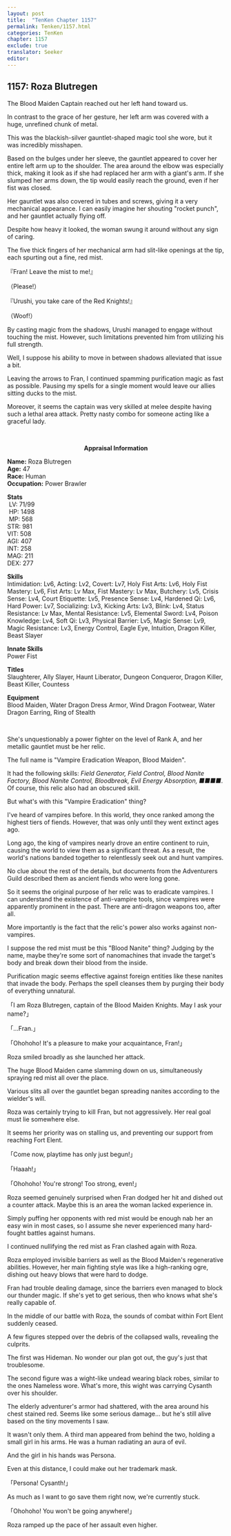 ```yaml
---
layout: post
title:  "TenKen Chapter 1157"
permalink: Tenken/1157.html
categories: TenKen
chapter: 1157
exclude: true
translator: Seeker
editor: 
---
```

<h2>1157: Roza Blutregen</h2>

The Blood Maiden Captain reached out her left hand toward us.

In contrast to the grace of her gesture, her left arm was covered with a huge, unrefined chunk of metal.

This was the blackish-silver gauntlet-shaped magic tool she wore, but it was incredibly misshapen.

Based on the bulges under her sleeve, the gauntlet appeared to cover her entire left arm up to the shoulder. The area around the elbow was especially thick, making it look as if she had replaced her arm with a giant's arm. If she slumped her arms down, the tip would easily reach the ground, even if her fist was closed.

Her gauntlet was also covered in tubes and screws, giving it a very mechanical appearance. I can easily imagine her shouting "rocket punch", and her gauntlet actually flying off.

Despite how heavy it looked, the woman swung it around without any sign of caring.

The five thick fingers of her mechanical arm had slit-like openings at the tip, each spurting out a fine, red mist.

『Fran! Leave the mist to me!』

（Please!）

『Urushi, you take care of the Red Knights!』

（Woof!）

By casting magic from the shadows, Urushi managed to engage without touching the mist. However, such limitations prevented him from utilizing his full strength.

Well, I suppose his ability to move in between shadows alleviated that issue a bit.

Leaving the arrows to Fran, I continued spamming purification magic as fast as possible. Pausing my spells for a single moment would leave our allies sitting ducks to the mist.

Moreover, it seems the captain was very skilled at melee despite having such a lethal area attack. Pretty nasty combo for someone acting like a graceful lady.

<br>

<div class="appraisal" markdown="1">
<p style="text-align: center;"><strong>Appraisal Information</strong></p>

**Name:** Roza Blutregen<br/>
**Age:** 47<br/>
**Race:** Human<br/>
**Occupation:** Power Brawler<br/>

<p>
<strong>Stats</strong><br/>
&#160;LV: 71/99<br/>
&#160;HP: 1498<br/>
&#160;MP: 568<br/>
STR: 981<br/>
VIT: 508<br/>
AGI: 407<br/>
INT: 258<br/>
MAG: 211<br/>
DEX: 277<br/>
</p>

**Skills**<br/>
Intimidation: Lv6, Acting: Lv2, Covert: Lv7, Holy Fist Arts: Lv6, Holy Fist Mastery: Lv6, Fist Arts: Lv Max, Fist Mastery: Lv Max, Butchery: Lv5, Crisis Sense: Lv4, Court Etiquette: Lv5, Presence Sense: Lv4, Hardened Qi: Lv6, Hard Power: Lv7, Socializing: Lv3, Kicking Arts: Lv3, Blink: Lv4, Status Resistance: Lv Max, Mental Resistance: Lv5, Elemental Sword: Lv4, Poison Knowledge: Lv4, Soft Qi: Lv3, Physical Barrier: Lv5, Magic Sense: Lv9, Magic Resistance: Lv3, Energy Control, Eagle Eye, Intuition, Dragon Killer, Beast Slayer

**Innate Skills**<br/>
Power Fist

**Titles**<br/>
Slaughterer, Ally Slayer, Haunt Liberator, Dungeon Conqueror, Dragon Killer, Beast Killer, Countess

**Equipment**<br/>
Blood Maiden, Water Dragon Dress Armor, Wind Dragon Footwear, Water Dragon Earring, Ring of Stealth

</div><br/>

She's unquestionably a power fighter on the level of Rank A, and her metallic gauntlet must be her relic.

The full name is "Vampire Eradication Weapon, Blood Maiden".

It had the following skills: *Field Generator, Field Control, Blood Nanite Factory, Blood Nanite Control, Bloodbreak, Evil Energy Absorption, ■■■■*. Of course, this relic also had an obscured skill.

But what's with this "Vampire Eradication" thing?

I've heard of vampires before. In this world, they once ranked among the highest tiers of fiends. However, that was only until they went extinct ages ago.

Long ago, the king of vampires nearly drove an entire continent to ruin, causing the world to view them as a significant threat. As a result, the world's nations banded together to relentlessly seek out and hunt vampires.

No clue about the rest of the details, but documents from the Adventurers Guild described them as ancient fiends who were long gone.

So it seems the original purpose of her relic was to eradicate vampires. I can understand the existence of anti-vampire tools, since vampires were apparently prominent in the past. There are anti-dragon weapons too, after all.

More importantly is the fact that the relic's power also works against non-vampires.

I suppose the red mist must be this "Blood Nanite" thing? Judging by the name, maybe they're some sort of nanomachines that invade the target's body and break down their blood from the inside.

Purification magic seems effective against foreign entities like these nanites that invade the body. Perhaps the spell cleanses them by purging their body of everything unnatural.

「I am Roza Blutregen, captain of the Blood Maiden Knights. May I ask your name?」

「...Fran.」

「Ohohoho! It's a pleasure to make your acquaintance, Fran!」

Roza smiled broadly as she launched her attack.

The huge Blood Maiden came slamming down on us, simultaneously spraying red mist all over the place.

Various slits all over the gauntlet began spreading nanites according to the wielder's will.

Roza was certainly trying to kill Fran, but not aggressively. Her real goal must lie somewhere else.

It seems her priority was on stalling us, and preventing our support from reaching Fort Elent.

「Come now, playtime has only just begun!」

「Haaah!」

「Ohohoho! You're strong! Too strong, even!」

Roza seemed genuinely surprised when Fran dodged her hit and dished out a counter attack. Maybe this is an area the woman lacked experience in.

Simply puffing her opponents with red mist would be enough nab her an easy win in most cases, so I assume she never experienced many hard-fought battles against humans.

I continued nullifying the red mist as Fran clashed again with Roza.

Roza employed invisible barriers as well as the Blood Maiden's regenerative abilities. However, her main fighting style was like a high-ranking ogre, dishing out heavy blows that were hard to dodge.

Fran had trouble dealing damage, since the barriers even managed to block our thunder magic. If she's yet to get serious, then who knows what she's really capable of.

In the middle of our battle with Roza, the sounds of combat within Fort Elent suddenly ceased.

A few figures stepped over the debris of the collapsed walls, revealing the culprits.

The first was Hideman. No wonder our plan got out, the guy's just that troublesome.

The second figure was a wight-like undead wearing black robes, similar to the ones Nameless wore. What's more, this wight was carrying Cysanth over his shoulder.

The elderly adventurer's armor had shattered, with the area around his chest stained red. Seems like some serious damage... but he's still alive based on the tiny movements I saw.

It wasn't only them. A third man appeared from behind the two, holding a small girl in his arms. He was a human radiating an aura of evil.

And the girl in his hands was Persona.

Even at this distance, I could make out her trademark mask.

「Persona! Cysanth!」

As much as I want to go save them right now, we're currently stuck.

「Ohohoho! You won't be going anywhere!」

Roza ramped up the pace of her assault even higher.




